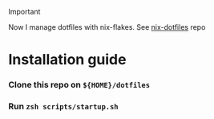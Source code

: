 > [!IMPORTANT]
> Now I manage dotfiles with nix-flakes. See [nix-dotfiles](https://github.com/sharlibeicon/nix-dotfiles) repo


# Installation guide

### Clone this repo on `${HOME}/dotfiles`

### Run `zsh scripts/startup.sh`
